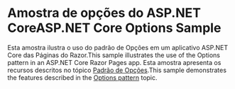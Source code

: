 # <a name="aspnet-core-options-sample"></a><span data-ttu-id="d9ee4-101">Amostra de opções do ASP.NET Core</span><span class="sxs-lookup"><span data-stu-id="d9ee4-101">ASP.NET Core Options Sample</span></span>

<span data-ttu-id="d9ee4-102">Esta amostra ilustra o uso do padrão de Opções em um aplicativo ASP.NET Core das Páginas do Razor.</span><span class="sxs-lookup"><span data-stu-id="d9ee4-102">This sample illustrates the use of the Options pattern in an ASP.NET Core Razor Pages app.</span></span> <span data-ttu-id="d9ee4-103">Esta amostra apresenta os recursos descritos no tópico [Padrão de Opções](https://docs.microsoft.com/aspnet/core/fundamentals/configuration/options).</span><span class="sxs-lookup"><span data-stu-id="d9ee4-103">This sample demonstrates the features described in the [Options pattern](https://docs.microsoft.com/aspnet/core/fundamentals/configuration/options) topic.</span></span>
